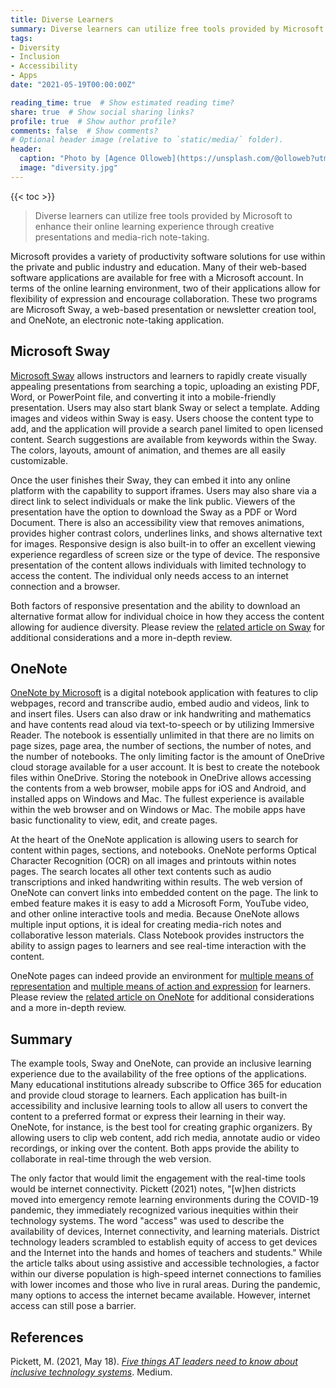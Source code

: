 ```yaml
---
title: Diverse Learners
summary: Diverse learners can utilize free tools provided by Microsoft to enhance their online learning experience through creative presentations and media-rich note-taking.
tags:
- Diversity
- Inclusion
- Accessibility
- Apps
date: "2021-05-19T00:00:00Z"

reading_time: true  # Show estimated reading time?
share: true  # Show social sharing links?
profile: true  # Show author profile?
comments: false  # Show comments?
# Optional header image (relative to `static/media/` folder).
header:
  caption: "Photo by [Agence Olloweb](https://unsplash.com/@olloweb?utm_source=unsplash&amp;utm_medium=referral&amp;utm_content=creditCopyText) on [Unsplash](https://unsplash.com/s/photos/learning-styles?utm_source=unsplash&amp;utm_medium=referral&amp;utm_content=creditCopyText)"
  image: "diversity.jpg"
---
```


{{< toc >}}

> Diverse learners can utilize free tools provided by Microsoft to enhance their online learning experience through creative presentations and media-rich note-taking.

Microsoft provides a variety of productivity software solutions for use within the private and public industry and education. Many of their web-based software applications are available for free with a Microsoft account. In terms of the online learning environment, two of their applications allow for flexibility of expression and encourage collaboration. These two programs are Microsoft Sway, a web-based presentation or newsletter creation tool, and OneNote, an electronic note-taking application.

## Microsoft Sway

[Microsoft Sway](https://sway.office.com/) allows instructors and learners to rapidly create visually appealing presentations from searching a topic, uploading an existing PDF, Word, or PowerPoint file, and converting it into a mobile-friendly presentation. Users may also start blank Sway or select a template. Adding images and videos within Sway is easy. Users choose the content type to add, and the application will provide a search panel limited to open licensed content. Search suggestions are available from keywords within the Sway. The colors, layouts, amount of animation, and themes are all easily customizable.

Once the user finishes their Sway, they can embed it into any online platform with the capability to support iframes. Users may also share via a direct link to select individuals or make the link public. Viewers of the presentation have the option to download the Sway as a PDF or Word Document. There is also an accessibility view that removes animations, provides higher contrast colors, underlines links, and shows alternative text for images. Responsive design is also built-in to offer an excellent viewing experience regardless of screen size or the type of device. The responsive presentation of the content allows individuals with limited technology to access the content. The individual only needs access to an internet connection and a browser.

Both factors of responsive presentation and the ability to download an alternative format allow for individual choice in how they access the content allowing for audience diversity. Please review the [related article on Sway](/post/sway/) for additional considerations and a more in-depth review.

## OneNote

[OneNote by Microsoft](https://www.onenote.com) is a digital notebook application with features to clip webpages, record and transcribe audio, embed audio and videos, link to and insert files. Users can also draw or ink handwriting and mathematics and have contents read aloud via text-to-speech or by utilizing Immersive Reader. The notebook is essentially unlimited in that there are no limits on page sizes, page area, the number of sections, the number of notes, and the number of notebooks. The only limiting factor is the amount of OneDrive cloud storage available for a user account. It is best to create the notebook files within OneDrive. Storing the notebook in OneDrive allows accessing the contents from a web browser, mobile apps for iOS and Android, and installed apps on Windows and Mac. The fullest experience is available within the web browser and on Windows or Mac. The mobile apps have basic functionality to view, edit, and create pages.

At the heart of the OneNote application is allowing users to search for content within pages, sections, and notebooks. OneNote performs Optical Character Recognition (OCR) on all images and printouts within notes pages. The search locates all other text contents such as audio transcriptions and inked handwriting within results. The web version of OneNote can convert links into embedded content on the page. The link to embed feature makes it is easy to add a Microsoft Form, YouTube video, and other online interactive tools and media. Because OneNote allows multiple input options, it is ideal for creating media-rich notes and collaborative lesson materials. Class Notebook provides instructors the ability to assign pages to learners and see real-time interaction with the content.

OneNote pages can indeed provide an environment for [multiple means of representation](https://udlguidelines.cast.org/representation) and [multiple means of action and expression](https://udlguidelines.cast.org/action-expression) for learners. Please review the [related article on OneNote](/post/onenote/) for additional considerations and a more in-depth review.

## Summary

The example tools, Sway and OneNote, can provide an inclusive learning experience due to the availability of the free options of the applications. Many educational institutions already subscribe to Office 365 for education and provide cloud storage to learners. Each application has built-in accessibility and inclusive learning tools to allow all users to convert the content to a preferred format or express their learning in their way. OneNote, for instance, is the best tool for creating graphic organizers. By allowing users to clip web content, add rich media, annotate audio or video recordings, or inking over the content. Both apps provide the ability to collaborate in real-time through the web version.

The only factor that would limit the engagement with the real-time tools would be internet connectivity. Pickett (2021) notes, "[w]hen districts moved into emergency remote learning environments during the COVID-19 pandemic, they immediately recognized various inequities within their technology systems. The word "access" was used to describe the availability of devices, Internet connectivity, and learning materials. District technology leaders scrambled to establish equity of access to get devices and the Internet into the hands and homes of teachers and students." While the article talks about using assistive and accessible technologies, a factor within our diverse population is high-speed internet connections to families with lower incomes and those who live in rural areas. During the pandemic, many options to access the internet became available. However, internet access can still pose a barrier.

## References

Pickett, M. (2021, May 18). *[Five things AT leaders need to know about inclusive technology systems](https://medium.com/udl-center/five-things-at-leaders-need-to-know-about-inclusive-technology-systems-4bd9bd0fed5e)*. Medium.
